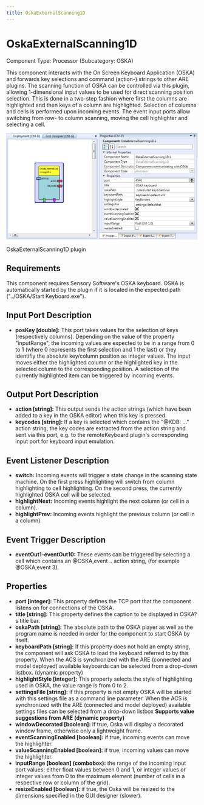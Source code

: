 ```yaml
---
title: OskaExternalScanning1D
---
```


# OskaExternalScanning1D

Component Type: Processor (Subcategory: OSKA)

This component interacts with the On Screen Keyboard Application (OSKA) and forwards key selections and command (action-) strings to other ARE plugins. The scanning function of OSKA can be controlled via this plugin, allowing 1-dimensional input values to be used for direct scanning position selection. This is done in a two-step fashion where first the columns are highlighted and then keys of a column are highlighted. Selection of columns and cells is performed upon incoming events. The event input ports allow switching from row- to column scanning, moving the cell highlighter and selecting a cell.

![Screenshot: OskaExternalScanning1D plugin](img/oskaexternalscanning1d.jpg "Screenshot: OskaExternalScanning1D plugin")

OskaExternalScanning1D plugin

## Requirements

This component requires Sensory Software's OSKA keyboard. OSKA is automatically started by the plugin if it is located in the expected path ("../OSKA/Start Keyboard.exe").

## Input Port Description

*   **posKey \[double\]:** This port takes values for the selection of keys (respectively columns). Depending on the value of the property "inputRange", the incoming values are expected to be in a range from 0 to 1 (where 0 represents the first selection and 1 the last) or they identifiy the absolute key/column position as integer values. The input moves either the highlighted column or the highlighted key in the selected column to the corresponding position. A selection of the currently highlighted item can be triggered by incoming events.

## Output Port Description

*   **action \[string\]:** This output sends the action strings (which have been added to a key in the OSKA editor) when this key is pressed.
*   **keycodes \[string\]:** If a key is selected which contains the "@KDB: ..." action string, the key codes are extracted from the action string and sent via this port, e.g. to the remoteKeyboard plugin's corresponding input port for keyboard input emulation.

## Event Listener Description

*   **switch:** Incoming events will trigger a state change in the scanning state machine. On the first press highlighting will switch from column highlighting to cell highlighting. On the second press, the currently highlighted OSKA cell will be selected.
*   **highlightNext:** Incoming events highlight the next column (or cell in a column).
*   **highlightPrev:** Incoming events highlight the previous column (or cell in a column).

## Event Trigger Description

*   **eventOut1-eventOut10:** These events can be triggered by selecting a cell which contains an @OSKA,event .. action string, (for example @OSKA,event 3).

## Properties

*   **port \[integer\]:** This property defines the TCP port that the component listens on for connections of the OSKA.
*   **title \[string\]:** This property defines the caption to be displayed in OSKA?s title bar.
*   **oskaPath \[string\]:** The absolute path to the OSKA player as well as the program name is needed in order for the component to start OSKA by itself.
*   **keyboardPath \[string\]:** If this property does not hold an empty string, the component will ask OSKA to load the keyboard referred to by this property. When the ACS is synchronized with the ARE (connected and model deployed) available keyboards can be selected from a drop-down listbox. (dynamic property)
*   **highlightStyle \[integer\]:** This property selects the style of highlighting used in OSKA, the value range is from 0 to 2.
*   **settingsFile \[string\]:** if this property is not empty OSKA will be started with this settings file as a command line parameter. When the ACS is synchronized with the ARE (connected and model deployed) available settings files can be selected from a drop-down listbox **Supports value suggestions from ARE (dynamic property)**
*   **windowDecorated \[boolean\]:** if true, Oska will display a decorated window frame, otherwise only a lightweight frame.
*   **eventScanningEnabled \[boolean\]:** if true, incoming events can move the highlighter.
*   **valueScanningEnabled \[boolean\]:** if true, incoming values can move the highlighter.
*   **inputRange \[boolean\] (combobox):** the range of the incoming input port values: either float values between 0 and 1, or integer values or integer values from 0 to the maximum element (number of cells in a respective row or column of the grid).
*   **resizeEnabled \[boolean\]:** if true, the Oska will be resized to the dimensions specified in the GUI designer (slower).